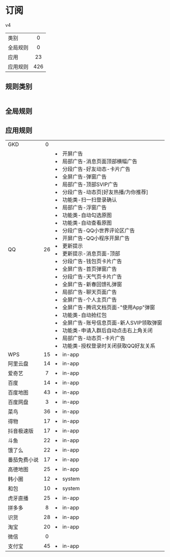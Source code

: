 # 订阅

v4

|||
| - |:-:|
|类别|0|
|全局规则|0|
|应用|23|
|应用规则|426|

## 规则类别

|||
| - |:-:|


## 全局规则



## 应用规则

||||
| - |:-:|-|
|GKD|0||
|QQ|26|<li>开屏广告<li>局部广告-消息页面顶部横幅广告<li>分段广告-好友动态-卡片广告<li>全屏广告-弹窗广告<li>局部广告-顶部SVIP广告<li>分段广告-动态页[好友热播/为你推荐]<li>功能类-扫一扫登录确认<li>局部广告-浮窗广告<li>功能类-自动勾选原图<li>功能类-自动查看原图<li>分段广告-QQ小世界评论区广告<li>开屏广告-QQ小程序开屏广告<li>更新提示<li>更新提示-消息页面-顶部<li>分段广告-钱包页卡片广告<li>全屏广告-首页弹窗广告<li>分段广告-天气页卡片广告<li>全屏广告-新春回馈礼弹窗<li>局部广告-聊天页面广告<li>全屏广告-个人主页广告<li>全屏广告-腾讯文档页面-"使用App"弹窗<li>功能类-自动抢红包<li>全屏广告-账号信息页面-新人SVIP领取弹窗<li>功能类-申请入群后自动点击右上角关闭<li>局部广告-动态页-卡片广告<li>功能类-授权登录时关闭获取QQ好友关系|
|WPS|15|<li>in-app|oaTRgaIdhpWaLAP7KaKAWGXLBvmymHnYbdLD3C9hKH4=.png<li>in-app|I7iiQIAX8z3ce0-e7nrYQHCMoA_ZKwoc3ZP1zHkpM7c=.png<li>in-app|dNzrDNhJpAJl5-HU1SPiXart_Av0QdBUkmXLDFeHRmw=.png<li>in-app|_OG5o2tZ2tK89FpLLSNbkkwbVwm2ceM0cnIdaV9xNc0=.png<li>in-app|KNnQedDC6UoojKHXC_3haRHCUVk_EbApZOfbJzFbPck=.png<li>in-app|djK0_RVNrFZEcBp9Jqx3sb4n549eVDdT9KAQl6Mtojw=.png<li>in-app|ryC7pxNQqgCU9Q51F77x2AVNPsKzUMt-M7erf2ptidE=.png<li>in-app|OT-nvU_nWfHueZkWGIquqVbfcBFUe4bj9QyzM76Jh-I=.png<li>in-app|RbCDrhaeznWX7bZIx187Qh1vqlytN2zwOmxMq1Wy8bg=.png<li>in-app|sru9NZGHNb9VrCJlYuBNsYbUlU0ZezJRQvj9V7qyZyc=.png<li>system|OTqKpr0xrWIp084M3Vp9I_6R3h3Ng9soGQir9KiuHPM=.png<li>in-app|0e0MkEhvlng_mSyzNo6MjN6Jd1abjULtQ-V0O_txW7o=.png<li>in-app|piyqY5BSDcvILJEyfDuIu2gg2IFnDkmhKDuh7fUjQxQ=.png<li>in-app|NAciHk3y60D7h2fYs4oBytkpgIqZCAkXIvxcC4iVQUI=.png<li>system|QJa6OzJHO47gtw8K2gtXqJv42G1ca3UPuz7c736svTY=.png|
|阿里云盘|14|<li>in-app|7Jwt86Bp38-ydIarqN125b15_uejKfBjdLw8O59Gxz8=.png<li>in-app|XXkgENA9RUKRqiLg5C2mQQZNQXCPqZzXILIVV-Oz5mY=.png<li>in-app|-DRKeOKY9cVgh6uN1_7l9T3JE-Tt2Q3QvWOpyB03vhk=.png<li>in-app|ADE7y_tCDcOAzwX4CM-DyZzo2mCGmB30h_uLPnErwhk=.png<li>in-app|cQCfIdAZesJ4MccFxLs1RURNIYnNEBfb98Z1XQoAlp8=.png<li>in-app|JPtkbpGn3k6gvPUPE08l-kjXwhnQY4FElOlrwvBrkAk=.png<li>in-app|yLuVO-y5frGyTkGVk-7ybXs759Sn2czCFGMyjpe-OFk=.png<li>in-app|PGnK9LEYOwdIfRDrtB3NRKFbjiolbi-u9RGhMOidWPE=.png<li>in-app|VPz0mZM0Hdu3RVhhyfBcLwHhBEOZGgb6om8BsxJjeH4=.png<li>in-app|08mVP-4_gECkFoDG6dKDMM3ei8XCcqLH9itfRscukuU=.png<li>in-app|47DEQpj8HBSa-_TImW-5JCeuQeRkm5NMpJWZG3hSuFU=.png<li>in-app|Ajpe93Ff-g16lXxdDCyNLwx41-zvoRkFl1RoRn9lHBI=.png<li>in-app|mRDiEHYjXOevA86y6AweN4FhQ2kLPw38e4HKeqxuhy4=.png<li>in-app|BMxd-jyoamPm8xjHghO3fWj_D9-2hK_WD8jPElw142Y=.png|
|爱奇艺|7|<li>in-app|TKwY_EzBY8I4PVu79cel-BPpmS3uOmT7B96IsfZ6fCY=.png<li>system|Dckp69c8qTe0bz6HmdyxQT6C4vmgMighoQsFbWiJGBs=.png<li>in-app|1MDHn-ITvblwGknNvPWo5Sgbvy5EUJx7Wg7OA8g11uk=.png<li>in-app|W7uEmgAJYuOcTKdn6vWcMB9_UGPbY8cW39mwjlq2GRY=.png<li>system|cPNIAu30CZbu0dgc0i84OH5MtEiUS-vJmr4Gee5-8d0=.png<li>in-app|Bn-iyiepPPXX5kfYTUuLSYwXax8jTVL6MdKHTuobXn4=.png<li>in-app|PqNZynmQZaCJrcDJXXXc6LpRFaTmCmVEtcV2la5w2v8=.png|
|百度|14|<li>in-app|Ds8L8SP7LtfPuh3m2_bBqYMYwl5D9ocVf_K4dqkkueE=.png<li>in-app|9tgOHgF5LkSPZLrntP04rsfMl7h7drd08NeUsx6C6Ek=.png<li>in-app|v6IOYX7OLaMe5gn-eLhX6oKVkieXdrnmpjmqg5k0uPE=.png<li>in-app|S9G767dBNzFa4W1T_lEJ5NNQWuUpzk40ZYcZUKbqJR4=.png<li>system|zObKTU9MwYn3LmTQ4dJSl9hcSRQSVs-lU6YX-dDkOhc=.png<li>in-app|Wx8X0_4yM6E0Dpw6ltopSub3RsM--ab94Tntbu4CgxA=.png<li>in-app|J0xTD3r1B6vLKDCCB4TZ8iXszmy_KrUZp7dkmptdRc8=.png<li>in-app|K3AlzqBZOjoY73aUF-mjZcrg2iqOqdlpZYw9FycDbM8=.png<li>in-app|dHD_Bo2CmsWZeI5-dxqdQ0C_gFyH7C0ZyuWWS6wuZww=.png<li>in-app|BPnMf0DQ2Vkiz3aiKyyCvI7BnturvtHXzHfbssj_Unw=.png<li>system|OTqKpr0xrWIp084M3Vp9I_6R3h3Ng9soGQir9KiuHPM=.png<li>in-app|sV1NiTtzKJJViva5MZuwxTqc2LEXd8O7_B06Oi70iQM=.png<li>system|QAoA6glkvWwiErlz8j-Mh0fV3pvJoGYaD4nu3ShbqkI=.png<li>system|QJa6OzJHO47gtw8K2gtXqJv42G1ca3UPuz7c736svTY=.png|
|百度地图|43|<li>in-app|InZxQFpKktvbVSqztZcrivGVi5gea_HzJxLFrIbeFJw=.png<li>in-app|d980fW2NRiMs380pHjZL2cMfyQsiTkLacQw72DKxEik=.png<li>in-app|emJEdv-OqV2ZLAyV2Bh9LDxS-FEUtd8TlUjxSkxmU3c=.png<li>in-app|h2kxJjGPEqqdIt90hEgZJSko0HAJIFxi3mTbYtd3wtw=.png<li>in-app|leLcQZdN9M8u-Ngidks41QYbDvOYqhUbo1FU_-KmhU8=.png<li>system|BWNhSSkqJ-XVXGiEb3gq1HpQAI-O6kjPbHYtc1vFELA=.png<li>in-app|eAu9zJIj90FYpTyqNSZJJwibYjC6aGrQGaEfRygCeiE=.png<li>in-app|qTNFQ_bo9T-bben1FyP4FMzS6GklndLXpsyeblgyE0U=.png<li>in-app|C_ZwCiSDCJh2C21TIJ1xI2SOVBj3WPdAXwM7G5FgV_c=.png<li>in-app|8SXe9MPIew_r0uL0PkAVAansJeQ5MEbK8jxwocZzqq0=.png<li>in-app|XMBGb-r8PdrzsOoOK3GzqvkLRn3g20XS5t89kHTZFAI=.png<li>in-app|m7qpf6HjjwXfPrMr-yfPc7nJ8IVsiT0QMLVZyjOo-TY=.png<li>in-app|kYuyYDCKaZLK0bcEfFhuaZerulpwvhAlD9564-2MXsc=.png<li>in-app|T45gcbcbVupIexBsomritrSXBBeIePlVp_NLYxDJI9M=.png<li>system|UVSY-UM37hAqZnukcZ20oW6PqPQdFRelDj6QF7iT9yA=.png<li>in-app|7Q5Jg4a9Cf2ofHh46mFfbdKNLX5a71TzYEGv9r9OWbg=.png<li>in-app|ky4AckER4-auEvTmJ-Wjf12VVJHSjsmncUMPSjWRANw=.png<li>in-app|bB5svm3gnblkSplPEDqfqAZ-J9WSdP2owttwYbCyTNU=.png<li>in-app|bRxNfgnLGH14rSRP2pyCsqXYlihIG-AffX_YE7qj9as=.png<li>in-app|j05_fDFO8x9SLyNDAHQuyVkQ4Pq9GDzN99eQTWOdpZU=.png<li>in-app|AcAvExfB9iTvg2uGF-bkOMa9MhJmBM4ZIgBgO6sE84Q=.png<li>in-app|75CDZ6FUybjSknfOF1IM_rBu78G9IpUmX4_wXEWfQw4=.png<li>in-app|esy3Bka15dsBW7uK8pIpGRZuNLmsmZy40TTqdzkAB1g=.png<li>in-app|xwNTTSzVU9Prjlk0vO-ss-IgubTaNd_CdOPfkQWNI-4=.png<li>in-app|pLP3-ET8BjPTyEQbmcF9PrF2AMWLN5yGhJAwIXzxzSY=.png<li>in-app|JKjJ36LkklKjzZ15mZ0UPM9vwhs83uMFuxPQoPKmlNU=.png<li>in-app|B8Tch-6iohXI8umQHEPTqgh43Jru11nYrfUMjpwYgB4=.png<li>in-app|cZS3ysMmkI55v1KSb6JUhCE05tHP3EoTs1WnT8nFbTw=.png<li>in-app|_mkLKj05HGXYFD9z4cNZReKB_e7g3f6fZPzqNhnq1ck=.png<li>in-app|5DMGy7InKfe7ltVrqu3IOEr-1aE_fH7W20RTk9O2BQw=.png<li>in-app|OxFZgu6TqfxXJD_VxggW10RsV4hnTQpJ08ekK_Bslew=.png<li>system|Iz42yXHVNj9HDj_0pIrkVhUXsg_WyvhtI0UBXZ5OQK4=.png<li>in-app|fYPloZhrSJoh1vpc0E9yKCJw8TjEeCWUcstez004CgQ=.png<li>system|OTqKpr0xrWIp084M3Vp9I_6R3h3Ng9soGQir9KiuHPM=.png<li>in-app|RguzuGtLq3jQaOBP0ed54rfB6_KPHB4IX8o18m--Ocw=.png<li>in-app|dI7B7GOThEZ51lK7s3EPpNgXhnTOSUj4Zbolkra6aQQ=.png<li>in-app|-_M5r55iZet_EM_wqsoGJqRtOUMh6NiM3Wo_9wJetHc=.png<li>in-app|duhfnNFctovg6agplPKroYazXdaOJ74ipZi7HBzHIrk=.png<li>in-app|o5VmCLfw-Q6hxRYq-hBbR0AKQsetNhqzVHG_3Fun_SY=.png<li>in-app|3yTzBGPtmcyOkYixXVyZM3N38TL-1JrVbH33Y9KePOs=.png<li>in-app|t8uv2Lx3dKvdtH_AlH2Ar8c_BzwspVMWAZIRrOfQYSE=.png<li>in-app|G4SXi8oE9SJ2oisgcTfFZ8nwfWl50w46PeAk87ODcwc=.png<li>system|zh7aLRuO_bOkZSLDc1lak67F7KbtjhwFaqCyYsFjnec=.png|
|百度网盘|3|<li>in-app|LTOR9_2Ro7YoxXNhZ-30nHSaHhuoGaIEqZv1-c-DNhI=.png<li>in-app|7DRbTxZNkfqNxiSPnOV4A9xiU99R30TLkjsv8LblCX4=.png<li>in-app|J9MDnTESjykTgUVrVu9vepyVF80F9fg1UUVi5NUVdAE=.png|
|菜鸟|36|<li>in-app|b5lGSR2nIUSUv9jjCu8KcWSSAUo2-O2uEYXNhugLJQQ=.png<li>system|1KqJ9fkZ5_PlFMD0XdR0VhOOxE-zXj2B1nXFuLv9-F4=.png<li>in-app|5cH0Hv70ZqlIpnEE1LGp_1_b1k7MoTFuZTW2hb6CL0o=.png<li>in-app|VysmszcFBlvnnfPxn9lv2h0EN2Ew7DAuwaPJhoiHW04=.png<li>in-app|lj2jGM8e3_P7KKm0aKSVfkjvwwtDfnaR6vsB6XRMEvs=.png<li>in-app|X3oJklpqyEavsplNNlulO_0CqaY1ahYhGh2GstjDJxk=.png<li>in-app|ESi2AkXL_ItE0RnH3AkkFTjP3rDJ-w6g8aK3U2jMbYc=.png<li>in-app|XhApULYmoU-e0rmUDi9yoKBhxPrhDBwYEP2JSv5QyLY=.png<li>in-app|9uhPoLXaulKF-HVl3tQuB0AiePn5TYr2mX_I19IADU8=.png<li>in-app|8eLfQdV6n_MAPRW543o1OFYCFJpssKg7OQRQRXAlQEg=.png<li>in-app|PU31b9M2Lw3Z_yUJsJWF27hKlyRPLWCTAN08w5W0d7c=.png<li>in-app|FpXTH8U4pmNDpCTgNO0YXloIywP6IrzRKyzQ4BrwQ0U=.png<li>in-app|Bk9psfZgN-XICm7EiboNJYen1MraEVBhA8Mo5EgERmo=.png<li>in-app|0Vb5lGBaQkb-HWRwRiRmTCbalDSmypebI5gLkwsdeNM=.png<li>in-app|ppeOiOqPNuCZrg83AGIAgJyZIMQ8_h2c3QBhbGEdN4U=.png<li>system|oa4GQXWAFxRQjI02saQUn6erSPDTpnhrTD1HNiu5q7Y=.png<li>in-app|DZ_SuI3iJAPUwz1oH4D3koBet4R9VunKTImHeBieqdE=.png<li>in-app|EmPAgAmBaAKBQwS3ADYoOUwXZ2xcTZ3IOmCNSyILgSA=.png<li>in-app|8Naw98H62ofJOGN93kHyF9181eV1WupH3zegUTFZcHo=.png<li>in-app|SEN9OFYhB5I93kyf6544RwVKPK8RA3PpUVEzbhNHjNU=.png<li>in-app|KgDzkQSfbYqiHAOsU9SjoliGEBhOU4x2OAdwGBNIXXc=.png<li>in-app|9hi7-DNFyQI0S4qLXLZuhw5dQOI475pVS351P9-TW3Y=.png<li>in-app|EpdHhwtdvYM9x-dHVtzxAGjnfMpI4UUju4jhgfLwfhI=.png<li>in-app|NK1ngmeAoTE6rMvTSfCVL2WQTKtcOgbm_QNwrTyoW40=.png<li>in-app|mAzZBXjTQdFxTy58J7HUxB1Gy1xzN_Bblpj8MlGtntQ=.png<li>in-app|89HHYxDkFhdZqwVRe7L-o7bwwtUutdq2kKcw69NHHVU=.png<li>in-app|GUvJkCX1CLt5sDGqQBIVDRNIf4DrlFR_zssOUGZ0GKs=.png<li>in-app|lSc2scNUbTn7NuiA-TtOxkQVvBcoy4NBQBFmGBAhqLs=.png<li>in-app|Z665QQfTStKpy9v-4A7x3mlblUlsYa1i8cvDlpjrdGg=.png<li>system|OTqKpr0xrWIp084M3Vp9I_6R3h3Ng9soGQir9KiuHPM=.png<li>in-app|L0zhoQQlBGKpi-FOzcLxDkov8qh23tyjG0tllu-Q_1g=.png<li>in-app|1YK3rNOQWCN-v0OxtywLJZVt5hGybhBdAjicGOmLtng=.png<li>in-app|S-sJD_4HXUZwu188a41Whkdjs6gMXR-KXJRobbt2z1g=.png<li>in-app|9a0L0R1wH2Tv_5xUicWkwoZRnRCAhHc3TNkc6eWiL2Y=.png<li>in-app|sb880rJ_FsIg_kG70H-9Q--yxVNombvGeBFScecHiq4=.png<li>in-app|w3u5454m2FcKiOEr-Je0jB6pLH0x1T36mvLD8xeHBJI=.png|
|得物|17|<li>in-app|07gfglHKHoB8shfyRat-OxDUSarqP8p97WQbfFTqO2E=.png<li>in-app|5urNl9VtHaeuAo3jbVIiN2FqvDW_z8eVwls3Z4xwkeI=.png<li>in-app|gmaiKUsTKeXfhHz9tIqtQh47VYhqAXJtgqngSBuMrSg=.png<li>in-app|66bQOGYUlaZ5LL-hBscAzjJaDf95pxkeYYDARXMSK4Q=.png<li>in-app|yCkfiTAKZU5VS4C9dbtU6BAeiKYoXSMY-Lzw0A5wY-E=.png<li>in-app|nHh0gwqoxjKjpu2ejX0b7PuFnbpwwEDsTy3wzT4PQgQ=.png<li>in-app|PkpOwfHHqbUxatthfcUNJThFH_dT7kEXyKclKOcjIVQ=.png<li>in-app|X9c2lvAAuh6FSxrMF7O6gN-FIKc9h-fsc_7EDAjyBWw=.png<li>in-app|2C7dWyWE-4W9aG8xmJX0COgUG3iVfr9F6T_CsP4tOBA=.png<li>in-app|Ocj3uaoMVDcjn26mCerA0nIEL8c-vFvVP9wczw7gGqk=.png<li>in-app|_d5P4S56-1dIi7wEIGb7g5COTVPcOsFZuySLH-7z5bA=.png<li>in-app|3tQ9QZnAcA41nlcIIelNdacAl13f5wKhKhGq-6IKYH0=.png<li>in-app|KPbeax1ArYh-1ZZ-mc3wX4EbjOkFWCWUIEEM80rvKSE=.png<li>in-app|nfjMmaecxViF2jPb3tHQ-uCuUpN47cxybR-g5UtSaQg=.png<li>in-app|S0ZxR1byiZI7anvL84Ns3C8smlyq6UnM3VJzIFkUAeg=.png<li>in-app|VqlY4AeqU0GTPohvvnf4lY6rmkvG397qeL9AE8KCh4s=.png<li>in-app|PjD3hr6kLQCYAZz77h4EuDPrYEi-qzoyuDCetL8gpDA=.png|
|抖音极速版|17|<li>in-app|a0dRaTFvriPsq0_hh8ix8mGb6_PiROOrr_4lilt2xpI=.png<li>system|oWhZvP70ZCaU6IqNR8nWjQSIrQIhiotS9IFBYfMK6to=.png<li>system|SSedQvd9ROE6QTyRqpmDtEeFSy554QFCtLZjC36FXo8=.png<li>in-app|DLczeL1YlyAx96hmMTZMXPND9lpn2FmYtQ6l-EABXJE=.png<li>in-app|HptNd46Z2nuD52GuXUW36i3H9D_i4M_jLVxlEJnSLyU=.png<li>in-app|ofBTe0KRmKLeKquux0XR1IJWkIFkIpyDWvHHDnm2v9E=.png<li>in-app|1zIqhby5i7LQNAHeVhx1Czb-b-Fjc7Aa3dHRZi08B1c=.png<li>system|GXTewJwNtLgTwISMxuSovydAfdETpfIVOuYGj_MwrTo=.png<li>in-app|YmepzMthlvtACJFYWCtysXH9-sgkic_fGKG-DQlI0zw=.png<li>system|uz1fTmncviv4mnmff02i49Ob3MccQws01kq0Fy4856A=.png<li>system|47DEQpj8HBSa-_TImW-5JCeuQeRkm5NMpJWZG3hSuFU=.png<li>in-app|nEHfKuimZfkzjs0rFC7zJguHM7QUmeGeFLZcVIhMO1w=.png<li>system|OTqKpr0xrWIp084M3Vp9I_6R3h3Ng9soGQir9KiuHPM=.png<li>in-app|flpLGXKnF8AgvHUo_0phs2cDrFDxiUwjCQQ9fpwJMcY=.png<li>in-app|qxrHLfkXI7fORT52WQWqUQCwAUpzKB1BPsoMD-5XmMc=.png<li>in-app|fbJB_o5qB0-QdSOFTfHU7gJgQQP1pbsd11GgdHbn1Jc=.png<li>in-app|Spznydg5bpZCr881QZ2rPUtDX5nq1EeMfL-GdI747yQ=.png|
|斗鱼|22|<li>in-app|UIV73JwG9rakmdQweyN0-WSuwxtt8DDtf5qS5vGW8Mw=.png<li>system|1KqJ9fkZ5_PlFMD0XdR0VhOOxE-zXj2B1nXFuLv9-F4=.png<li>in-app|40DDFPECK6ImM1JiwMX9g_EyIN-4UocysltF4Lrx8sg=.png<li>in-app|KM43y3v96EQBZtJMfC659LvErEoxqWmvUYxoL1M8YHE=.png<li>in-app|Z2IFftl5D-ojU_XgEYFv75xEzIH3bis2V4F_Lz5enpo=.png<li>in-app|h02QNXBVLXoG9_hdVPeyjCykgUzMQBn5wnIb3h4FC6I=.png<li>in-app|XF-Y2rRFl7CYqFh7mNVPaN7jbJideCf2bdu2TgEJndY=.png<li>in-app|xMhUHJJ83kypSrKpe0Uyh9izAHzTG1tDEnxRCVd635w=.png<li>in-app|p2Z1wSRTXG9ThcfwBUay3MUZcyAAQsMGuiAdIS9TPjo=.png<li>in-app|vIYH0YiQiRtG9oofUAmEpcP6TqTaoknnlbatDyjxoa4=.png<li>in-app|WUIFScJZRlfNvd6XJvnP0vp8Nq6UCXIxYI28LvuQS-s=.png<li>in-app|47DEQpj8HBSa-_TImW-5JCeuQeRkm5NMpJWZG3hSuFU=.png<li>in-app|1eVJB1FsSlgUpLel2y9wq0j4YIRd4r06L8tWWpLn1mk=.png<li>system|OTqKpr0xrWIp084M3Vp9I_6R3h3Ng9soGQir9KiuHPM=.png<li>in-app|WgmW27qDBROzddwiRzN2iHXYWrJnopJFBWEKI4PUAYw=.png<li>in-app|yHFEIzJGdAu17kz2TNZYtpQ4vmoNGiQMvDfAERrhdWE=.png<li>in-app|nNiF4aV1etrwjFb_soVRu7DhSa4OJQJGp9FwnLOdeaQ=.png<li>in-app|aW_4n4KDgvv2yNbUX5nY57ul4VjCG1P6Sx7OYgSSzD4=.png<li>in-app|nU9G95BoM2GZMWGC37e6Scavxe-xHPS6uytZYyfjyeU=.png<li>in-app|GIAXXle8ybG2dVKTii11WzP2kseXmcaJZWnXDx2rzK4=.png<li>in-app|CS6woZdiR0r4Sbi-MdfwvMVsKMqTNWr3WzDNWIyRIgY=.png<li>in-app|rsPkqDNq8A1TRZjFKm23IxCO05Uj2dXYeGl0VZz-xEA=.png|
|饿了么|22|<li>in-app|a8UXLvIbPExa5EexvBmkPG3HtfVL8QmlzW9quwKW2GQ=.png<li>in-app|03k7j3lxvVripvyu6ZCDsPDQHnnymJHSGAlbrsmv630=.png<li>in-app|Ean-hboLGvEx-eKVQ-jaFHbRmZxEgjX5W55Glq8cSh4=.png<li>in-app|eb-WqYwza3pTYNYOa_vGoaHT7wEdz8p5ivrBKhcAxws=.png<li>in-app|Qt7vd438Pv-vktNMIZJ0xp3GGrbxPSCs60HG6AOv88A=.png<li>in-app|TyIhg7sQp3te1QxxxLHWbZYURNLIobD5ob9W_UTd8G0=.png<li>in-app|7CE5pl5_g5QU6G5v_ZQjSlCobbx8DqPOm7Ws9a_dTXA=.png<li>in-app|hv2isjQcOZT7mBYFXcWz-tKWDPw6-AddyG6rCM7fElM=.png<li>in-app|S4k1Lw0JLa7WhS9Xj17fXI1BKUFDbXVvXIXq9DxGlHs=.png<li>in-app|E738jl-p030bQUN4VjdsqE-c1RQFQ3yuvC4MPxwA2Tk=.png<li>in-app|bmAnxSvVI8qQt7Jg5TQIP0j9-_NaUW0MfYXBo1mRx3o=.png<li>in-app|rYJDkexG2uekk5YbWOuIEboay5Bveb9oR9iM2nl6Ifo=.png<li>in-app|8cyGrJTYbxSqnxYzZ7wtwG7sGGSnv5HQoJNw11tcxVk=.png<li>in-app|z18hnlE58K4Nt2UnwdsJGYfpWAw6zmPfvTC4nGMOL2U=.png<li>in-app|QpAoWbcbQpe_AwXTtyuEsL_lyvdUS3sVWHDHavktcJs=.png<li>in-app|u4SzBaztS8aE5Euo7SgIrE-KB4FeU9ydmvyPhdc3FYM=.png<li>in-app|V2v-9yNcJApdPz2nlYtQcZasTDBMbfSETnjawr2lvgQ=.png<li>system|OTqKpr0xrWIp084M3Vp9I_6R3h3Ng9soGQir9KiuHPM=.png<li>in-app|oXVk70P2hdxjDR9-Rb3f9IiMhrjydTLV6hZb1Pa9LWI=.png<li>in-app|U55PcHbuD_ooiGH-9kxYevtCpc5x8X5B0B3yeR4uTkI=.png<li>in-app|tMMmkvUYVxX7bwDI7f29S2aV4XgVJjdy5ZpsnLgvdBY=.png<li>in-app|Jg2ND-v-r3UuBaV7nMMLc3kFHFipodeunO3z3sqnf1E=.png|
|番茄免费小说|17|<li>in-app|KrjuDiAHh4zdBdTdWatrsS0AzqzFD7xTgByV2mOhcV0=.png<li>in-app|lUaARszs3_5e5_D58F5KjlI33pQofofFjjKwEhbD2Rc=.png<li>in-app|jEDRWoTZq54tWRFZ9CJYzi_VSOQz8LXFuZFS0euPYcE=.png<li>system|oWhZvP70ZCaU6IqNR8nWjQSIrQIhiotS9IFBYfMK6to=.png<li>in-app|uUq4phFFQg4q79MRhH7rlBdjLWhWpdEPyRcbx5PrXP8=.png<li>in-app|rUXAxfuXOT0VWy6iN1PCIm8D2AD082KTYtUmep1IVho=.png<li>in-app|Sb8TAGk8t6dJ6L5RI23wM5i78OoJdPlwtEF7zRpw9TE=.png<li>in-app|iE_HkEIkHFiY7ow7Jnyfv8rouI297Iw760s7ULIDuPk=.png<li>in-app|ad5F5ZmTLjxvDKLOOSK6_x7Q_EKNnVTDo9POuVfRmsk=.png<li>in-app|ieoVfk5bNQBmifRLHf_7QARqO4gnMHIFlz9-wNUKcZQ=.png<li>in-app|rfBtcbLMAS8ii1iBHgv2KjV0wz_kY7amieFerFIb9Ag=.png<li>in-app|MALr7bycjD4t5thv_HFgAXwHgqNssA3kO7Xj3LMBSwY=.png<li>in-app|xjtw7UuPNPjI7ublQ6qInnLnZGrQsSomkb0dnLPfU1Q=.png<li>in-app|n-NJwutw1e5jsYYRX6DgSgOaxGZVkJ7mYIbvb4T7uTY=.png<li>in-app|ceQ4Bz93oL8iHITLPs4jP0ddeNpbYRCZGPLb-GZuxNA=.png<li>in-app|eSV7vVnH8Fcsn7VsBnFoT4Cd1gzVVNBXMyc8p0v-V7w=.png<li>in-app|h_hPRD1x2BAMbk64gd_YMsALp4uxMHgu5eLpZB27plg=.png|
|高德地图|25|<li>in-app|dZEuYAdvANkB0l73uObdwJytXClnWP1FR7GvKEJO2fU=.png<li>in-app|x1fmLOt7DYXmDlzbF9srV0Rjqf0okx39LsjzPV6E8Y0=.png<li>system|iHTYJykVoT3y-9e9skUsmDa6399ve2dIRAOfLZ6FKi8=.png<li>in-app|4372pJYfQb3CTTxfwdeRUrCKM3RZIv9eCommDr4ygs8=.png<li>in-app|jX0DLxpiWa5Pv0L9Qp_pFYZ347wx2Z8wuIY7nECaa1U=.png<li>in-app|TtgMebb6XApCnJYs2chFIgYKpyzjkVXwtJ9g7-lVBPg=.png<li>in-app|6-TgyVYjSKYvOnHL909rBU9EUyaTxmwyWTAudzwFwvk=.png<li>in-app|mFktKt0I_vugP-t3zXrGmDTZy216haCv7FjNAsb49Ys=.png<li>in-app|PqAsUox1QZq-Bh0Vskl0zrBVu69J2v_HnZVWF1YOTRg=.png<li>in-app|48i0lCF2hUpI0K_D3utwn45sF-a3563NV2PtlX5Kbsg=.png<li>in-app|nB8CYQD3flMo82xnWSg2TYV8PVjILHXG2YwkCNdwf5U=.png<li>in-app|J1t_n7-QbH4TSrLlVZJKU9gaKIn3zoaVoraBM6WkmNg=.png<li>in-app|aAwrHcBRfwcZdI6KdAWlVCf6y710tn9QspXdjnWL-vI=.png<li>in-app|3j4AoLdCy7zFeMM4MhzfaQSYcm4vG1tLAC6G_SPi56s=.png<li>in-app|zKiEZxFRk8Ktva7ilJBxoVQNwkCoe1ppVnAzyLEYjVk=.png<li>system|OTqKpr0xrWIp084M3Vp9I_6R3h3Ng9soGQir9KiuHPM=.png<li>in-app|R8nfJPP35F2-gV0xlY3YrvNYmgH8odOisgqh4v3GNAw=.png<li>in-app|gNPQLCd8hdHm5bFkChlt2khFOqJ4zBWpusuzv-ZEiRc=.png<li>in-app|rf_rULbnUsvsKK4e-p6NSoRzyw_DnJzdl5ql2k-bVC8=.png<li>in-app|GyXPJ9rVznN91Y-uZbnCHZuhSrgp-uaQQx6sUPa6d_w=.png<li>in-app|KCtqfhWOTmiknRLpquLUt94OBcaCaIUJ_P1ds6vhNEQ=.png<li>in-app|l4koNqqfVHTwWMKlkel9u2mX4rSE5rq0Ej0B6MCDmII=.png<li>in-app|phIE5UDo9Hphsetdjp_lQ0EWUN5wvtN8tbo5-WbG5Gw=.png<li>in-app|GgbNjQ9fUocOxy8PN9O1rj7o5ZFRPl_Bkv8B08tLrNg=.png<li>system|QJa6OzJHO47gtw8K2gtXqJv42G1ca3UPuz7c736svTY=.png|
|韩小圈|12|<li>system|1KqJ9fkZ5_PlFMD0XdR0VhOOxE-zXj2B1nXFuLv9-F4=.png<li>in-app|IDXhw463e6OSopkQ-rE9H-2C9eb5T3SlIBBjjd1SWCA=.png<li>in-app|41tjLNH8y4DQj1hy9UIFXKnD7VwGplXcBKrfGP8-6jU=.png<li>in-app|VGe5fDZbrXAky4bpM0tOjscnahijt3IiZRZvYrKI6Gk=.png<li>in-app|majp8AmeDgExio8m83FKkAABFNREOyRhFZobGN9FIM8=.png<li>in-app|QmDD-yGHJxtTVK9SjvEEoYAu8I3kl_DLZod7FwO8lQ4=.png<li>in-app|sMKE30OXClJDPlSHxuZUhwd7R4Ao0NJyhaAnpJ4ERJc=.png<li>in-app|opG_qL_38M3S6ET4enkPLPv_87u26fQU6uqt93XaEIc=.png<li>in-app|eT3DvJXM1SEBlRkDOWp_nOzM8kc1IqA9QBxYbe64cug=.png<li>in-app|rloYkV0Jk6NnPlcA2uZjaCnhXynmKQhLAKMwFUumtMI=.png<li>in-app|J1gQ8LbrNVyOzkYZatY2RzQ40D5Rs6AKdbiBk_6lhgw=.png<li>in-app|fVy94kYypn3Oeajuq_BqIGFcgzz4WQ-huZdSRMkPddE=.png|
|和包|10|<li>system|1KqJ9fkZ5_PlFMD0XdR0VhOOxE-zXj2B1nXFuLv9-F4=.png<li>in-app|Vas7deOeAPs5WNQ_AVSJVGWvep_mOJhtPRnnAIQm5Kk=.png<li>in-app|snbYYCld8mYznP1pi33qy9tkHVKQsoqbo0lPx44UDTQ=.png<li>in-app|dBQH5E6YAThofRODyPCM1ZzSyMVIaPt07S2DYHIImU8=.png<li>in-app|HdIxBa3Lt1X4erLH3Uyek9zogGGsMqVKBaxT3uTy1Dk=.png<li>in-app|AEny9fOHPilXLyNYpt7aIMMJiAifCijHtUnTPDXKZKc=.png<li>in-app|YGbxqc5C7ROXXPnmt1_7hndOHOiGtx-DvzAiWxAipp0=.png<li>in-app|OpAo3Nky41J3hcANVj-Th_23o2v3ZgTOxrzBywBdV_g=.png<li>in-app|y3uPnRiWn1-aZk4GE1MqgUAFDLEnAvEvo6zF8OhBVtg=.png<li>in-app|s2NO4bE2f0b7D91cumdob8ji36thMyLk4EslyJvkuUw=.png|
|虎牙直播|25|<li>in-app|XUpKUDpVMGBn5m5wMEda5Xz1JLcAekttdrW2pqvcC_4=.png<li>system|1KqJ9fkZ5_PlFMD0XdR0VhOOxE-zXj2B1nXFuLv9-F4=.png<li>in-app|djO5hk-CPHoWHwNf8eOo0Zuv6LiLnyPYiEjT-wrkbCc=.png<li>in-app|0nZidzWIPoz1aL6bPSU7mEnmdcXIsn3jQDvOod2Xx2E=.png<li>in-app|3inbG_73Jt8uryAGRSh-oZwG1BgqrNLUsiOEEoMp5dg=.png<li>in-app|lTiyNxeBNSZGboHLS1JpLPL9Rb1Jnl12AIu94Cutq3M=.png<li>in-app|4YHJ2d24mr8xKz6OimF-7tgpaBh0abR0hzXdRKsWdu0=.png<li>in-app|ULkb7xTugCW1dKUC5pn7cvKVkHqriLHYOy3wpEZu8s4=.png<li>system|db4qvabyqEFyKSRUXtmBU-XhExrzOALstGEkqBoPOKE=.png<li>in-app|KwcIuAE9dvT3NqHZ4HvUeRjVyx1uxk8ehtXlnXmzvtk=.png<li>in-app|Ame3Kp9yIN8he_mCARd8zm-cW1b-0ZbiJoe9wG_WHuU=.png<li>in-app|kw7o_RYqfQogqmm4CNi_BMe0iOjJCqc2D7RCUjW9TNg=.png<li>system|HCtiiaroSkK4k5rfPbpuB3PBNDimQ7dUvF7DbUtn8QI=.png<li>in-app|2bJLJM9jbZKezju3pe0Ma0qejeh-7Y9lpS6JCoImRlM=.png<li>in-app|47DEQpj8HBSa-_TImW-5JCeuQeRkm5NMpJWZG3hSuFU=.png<li>in-app|iFt6mjQYrHB83p3Fivv5kQZur5BnFo76rfDck9F1oI8=.png<li>in-app|DtQ3KrQZnSsaGZhJlFN89HzNhOc6KYTqqUGJsW9rs7E=.png<li>in-app|QJ4g-vcaf7QOl07TIWjy_RpKtuDSw3Ki1yQOlYI1FgY=.png<li>in-app|1lQKw8Ah_XFMAAZAZMv4Z6FEhpqRedeKGZBiMWmpqT4=.png<li>in-app|PBndIqlVVsvtwtskWHGtkKyJ3SuM1OrGGp4Vd2AyjG4=.png<li>in-app|n9upHYRpHkE6EW6MSxKN5oFf9zEwUvA3NRzSZi6ntuY=.png<li>system|OTqKpr0xrWIp084M3Vp9I_6R3h3Ng9soGQir9KiuHPM=.png<li>in-app|RCEb7q4rqg2iztzeQo7mUkEGlb92BpKILOQS8B9E7Qg=.png<li>system|k3e9TgGhEOqdOVLlfydUCvfc1Qclnos0LoNzBUocG8A=.png<li>in-app|4qqAlf3JXyx0wIQlDZ7qKmvN5UB_kJ7pAPen1LxaHTs=.png|
|拼多多|8|<li>in-app|BFRb9cR9H03LFlDsy9c9h02NJto8W-6AVXHtPfSrTFA=.png<li>in-app|NEwQRKMh8ONxCku5KxacxxxAHOF5UZ2zUdPOOwYDA_E=.png<li>system|1KqJ9fkZ5_PlFMD0XdR0VhOOxE-zXj2B1nXFuLv9-F4=.png<li>in-app|iHTYJykVoT3y-9e9skUsmDa6399ve2dIRAOfLZ6FKi8=.png<li>in-app|JAs24MrLLn4RWBdLaaVaCRWW5EJ9KVbcA0CnuHmsJ-I=.png<li>in-app|pmqDTuTOp0PIfaRzp0uE0iGZf7IVx8DayROkTEBWZaY=.png<li>in-app|VGbr7Kl2_njdXhpcEopGBlQgraNz58jhNEDOC5jG49g=.png<li>in-app|W4Zr944p5S99kTf2YsqLXr7AjrVz0LVKry-IZdbXOhU=.png|
|识货|28|<li>in-app|hdGVCPwGFHY4w8055YteLZasPYGEbKPWV0kESKzyBQU=.png<li>system|1KqJ9fkZ5_PlFMD0XdR0VhOOxE-zXj2B1nXFuLv9-F4=.png<li>in-app|KR71cRocAd6jiEiqCNqU4mdcTLc7C7WXBuOf7t2OTII=.png<li>system|pGWcxW-KvJdTOB16CHINyqra59dDdTidGLjuTAjlVIk=.png<li>in-app|nIlVlNBK6TSRZYpRLs887VKqlZAozSY0Dt7v4ZGIneg=.png<li>in-app|AwZeeMBbsbmagvoCEUy01ZYx4KVHhF5V0C082_8308M=.png<li>in-app|5cHe_1bIko7uf4NdaOf2ugtKa6O4-NZrWV3EWn5e1mo=.png<li>in-app|iHTYJykVoT3y-9e9skUsmDa6399ve2dIRAOfLZ6FKi8=.png<li>in-app|IJQH4GRCblmGL4hHeFEygds2pzdWtVjkA3aKAyAicu8=.png<li>in-app|pWnECOwWN2GNfCoSqvHe8q9T8rrk33IH3p-3eLBbgto=.png<li>in-app|m2OsSm4zOD6r3C3BkjXS9i6yX6Q48SRYt0brlUCZuP4=.png<li>in-app|e0HWjRl62uLW6mgjLE3fqJFLKKAldCwcMqSRBfAlZIw=.png<li>in-app|QBRXjsBTtiYs6HJLcoZg7_Y02WpfE5a6_JMKtYN1RD0=.png<li>in-app|SVFhLCbp4rsTBMvNV8FhQvRZgQf2k8ddpp_VwZMqXC0=.png<li>in-app|TEtRitoVB8rSCqfzyL_fa0z_8oPXoPwzWNB08Sd12TU=.png<li>in-app|0sytk9G8T7WKtB7_97r734ujjKRWhO45swzh__n5PeI=.png<li>in-app|llSTZvuY6TN5pKl7N_823M9CgMfAY1diQwbV7TM-SIg=.png<li>in-app|aKek01qsJRT0TWeHpKGS8pqyJYX93Fi85qqKkSbTJHU=.png<li>in-app|XuP8JWiNFL7W-6U0dKKvPWnBOBFS0F_D287YyWYDdJw=.png<li>in-app|f6PwMu_bz-arRlkaNwCB7i-LLIZYRPIHmY1-eysV_wI=.png<li>in-app|wanp27o_HA_qeUZmk2LzbyHyj1-vAgzbi0GzZ07hm6o=.png<li>in-app|HcviE46tKpQeJp7Tpghn8rCZ8xfsXgm2u_DyezJ5U7g=.png<li>in-app|Z40ThU9TaJWZxPF-6EqMh-_D_E93-zc3I-SdpoMtysk=.png<li>system|OTqKpr0xrWIp084M3Vp9I_6R3h3Ng9soGQir9KiuHPM=.png<li>in-app|nYefcy0f_fhUCbXhGcr48yGubqbcIAwtQYY6ccAtfWo=.png<li>in-app|49GRR00VupJtQMppda1bDL3eMXlsFgOLd84bTEUg6qA=.png<li>in-app|H2SIa5PjgsPVBp6KjSf7w_uI0gvABEiGikBT08a4oFo=.png<li>in-app|MEHuHbxyzlZnLDAI9mHkTXFDimFo42G85AU0rJvMDdU=.png|
|淘宝|20|<li>in-app|036KoFRv8WOFzxSdwGGowVhIpmEDyl-h-tyIcxXD45M=.png<li>in-app|XY7Vxzqq3H3RkUtWV7Edk1YSmXQRStZ0mq4Y6W5o0Yk=.png<li>in-app|dN61ncRtitsbYrhU4AfcURY9ER8j-EyQR4CTwT75rVo=.png<li>in-app|wT1tU4tGkoqvMXKdEwnlG7WVGsDDGamYGYhnHKlaz1c=.png<li>in-app|RIjDJsik3YQeVeCDOQ9eSJWdD4SGOdzWbvCodnSB8N0=.png<li>in-app|5-W-62Se6Qo6fGWywc4MiFmcTjvCAW_mjpwXcz4atww=.png<li>in-app|W320Vb8g1NRDXi_-skO1Ro2BKUDRzqaj8OxjSxA_SgI=.png<li>in-app|9dGfgPAeHWkV-1axivb1yrvUI9tSDDLKJS7II2pkf9g=.png<li>in-app|bIhJolgYXmNDPJzCryAOGj6JA1c15FirMJw9ss6CNW4=.png<li>in-app|fCvYFh5fDJmGU2WoVV6EXHvOJsbJkZNDxxdIj7YrQpE=.png<li>in-app|U55aZkChCEGB6fm5JGx-4lObg4J7uuizJR9AKAL_YnQ=.png<li>in-app|BmU3rzeBn_EYO9R0fYiapPQUc_MTYACYYedHh7iT1zs=.png<li>in-app|p86UzaddMhs52Dvk0o1_2R4815mBOg4c4zuB8U8MZgk=.png<li>in-app|5Ny15XrTL5pp0o0zPqbr5axmAWASGuNStyOk6c8iXZ0=.png<li>system|OTqKpr0xrWIp084M3Vp9I_6R3h3Ng9soGQir9KiuHPM=.png<li>in-app|mbHHShYelfVjMxI44PI-jZtRabLfoCzDd-XR-4q4yGQ=.png<li>in-app|rks682NsimMvQCICPtCqrZwrKpfmpyHTb-Au03fXt68=.png<li>in-app|cTOYlNbPT7WCnSNt5hbQWUmmOEC5wGC7MrfAW_nAFxo=.png<li>system|QJa6OzJHO47gtw8K2gtXqJv42G1ca3UPuz7c736svTY=.png<li>in-app|SEGS_X6urq_RM2U8ihZYpmkz6sboLXvUH7fNxxhEI8c=.png|
|微信|0||
|支付宝|45|<li>in-app|qYbxIz5VNdDlAyFbhy17YG7osLh9CPuyqIgxVHvsZw8=.png<li>in-app|mhp35S2N8LFukrEH_YoZzH1ULGtWQPMAIrkYCt8YnSo=.png<li>in-app|yk05ACr6j9jFXaAVXxS01SWAxv9Uv0ywnc44dwwIlBk=.png<li>in-app|i8ym_syND9IkI3U3Q94QLDag4-gy7rEok4IM0-Oh_fs=.png<li>in-app|BqYAMtg6HiqA-FfSP2da1OPyxj6wLkjctJWKq8ccFs4=.png<li>in-app|lYRWE9FZ2vpd9gmMqcHwwKyxa4iNbTXJac-Jk_kVnrs=.png<li>in-app|7leTEY5aKZPr3H9pnq7gKeWjYbBDjFAjRDprXQdm9gk=.png<li>in-app|o-ZfD3mmV6qERuMc8casoCM7gEg-a8LFnw269r_WmEY=.png<li>in-app|tDEhlT9dwz8_32G8T3OWDoDIcSc4BHsONo7vTpq8axs=.png<li>in-app|FeIvs8S9a2pURgT6qRnib2L4fABgzCPNJYh4KHWALuY=.png<li>in-app|a4lpGSRttAz4nqVXWA90xgC1T5_iKY6eRgbhXv3Hs7s=.png<li>in-app|168TOPhZVhugkfept7zWMf1tzSMnSR-zaj3ppXDfTVY=.png<li>in-app|yBx5G6TLzsKT3m5sc3JshykVMz9eQYfexwHqat0eDmM=.png<li>in-app|B-HdI6hOwZ_AJ_Duwwzd3DIab2m_lAlGdWXxjUhoQK8=.png<li>in-app|QS1o0EeKH9xRjmZj99LDVyldiEqM0s494alNs5liguY=.png<li>in-app|QjhbYO160dnrmG-Q3jNqYXu9a6R4m8_ONjbZBLiBcIU=.png<li>in-app|Q3FVs1cyN3zxntormYHcG908Yz0FdAMv3Q_P0YAf5XY=.png<li>in-app|0v7Jy1VJS7vAVFT4vBNQN7XyleWLbyDWXkO1ZCX7Dvk=.png<li>in-app|gwAfwfxOdGAS5fJe1NeLv4juy4WFusWs9Oeq8Rei47w=.png<li>in-app|doCl1DEhk7i0ZYPcDCK0IrAEgSquAdl_IuPerIAFoew=.png<li>in-app|-TjZGai3KWLM9Tedw_lIptMHslzclsp5j8iClbPiDig=.png<li>in-app|SGjxGNf7lKXffRd3aLxoXj60pyXCu5d3ybxBtsiBgVw=.png<li>in-app|pTgMq9--xBE5ot3PUorH9znE_xW4IYWWlIRlXi0yw6s=.png<li>in-app|y12A9ZSr-PO03GVnwBt198WfE6NHE-LfDglcOjiPsGk=.png<li>in-app|d9V6Xg7T7wQUNj2AIXJSAYbGi0GbWBSdjRUgg90vgxc=.png<li>in-app|g54yKABcZ1O2RYkWRhiPPpYH6CKrynd6EG48t2V_W4o=.png<li>in-app|8NWeZ3MiV21Lh4Ei9FmSV4ZQRYQrOmEbR-KGo5-xJeA=.png<li>in-app|ddLqJ4Tqczh5sKdxi3Kksufqd_onEvns0cpWDE2nF7k=.png<li>in-app|mcfz0Jn8azQWLw1ceu9JJgoJjXRLjvubS6qiVupsLgs=.png<li>in-app|J_qsNshus0mRB7W5imYKOQrhZQU_t_rSEDMUvo6iHXY=.png<li>in-app|w3VpZUvHZ_mebxQjH24BYaN8lA9rS9lugQN02H2KC9s=.png<li>in-app|T9tH7oL7lOskvYU0P8rWYKkedJ81PelK35kCK4vJ9fQ=.png<li>in-app|lF87M-MAjGCUkIKG_iKWAbPCGvVTQ2lfNq-apE6690w=.png<li>in-app|OgtTK9Y8_mnJcPl7C3oxB3iFQXlg95PyIGMwN0Li3CY=.png<li>in-app|rHUCIRZPNeN-XZTP_ZSKeSVVncijgObNGkTz6ddfAH0=.png<li>in-app|SjLIEyIzAn_dYjyYNn8PjNkvwXzJBTLVaexFFJfKIeo=.png<li>in-app|KHbmXuVYYTgLJ_bgGRblgLsMaZjrtFuyQ9CsHHG-mUA=.png<li>in-app|EyRAQ8R5lKNZnlqwEd8o-Zq924r6Wv6OuHpBPuzeZ1M=.png<li>in-app|JMt2AJ5ebWrLf8WKvSPkhamk6gIOPTkk7bSNuFf8RuA=.png<li>in-app|eqBGeOgiF9BhdKB6F7Et47xQSTcDzqNWvJsRWWE-YVU=.png<li>in-app|1U66qDAiAEzw3PE8hRc1NA1eQt4w62k7duEP_06BBTw=.png<li>in-app|rQYt8xuz_1A1T9vb3sE-oY9rvt11dKTCKZJ6CA7QJFs=.png<li>in-app|s77lZ8gi6YuAya7ZBcwPTCo8txyp0P1WdCHXl7H6U8E=.png<li>in-app|vGoMR74SW2trrui3yvChzH2e91Tj6f4YJhdmYXoO99Y=.png<li>system|AbZPYWiv4uTG-Dla0cq2v2IDz1rZ5Rgl1VzY-dB0Mus=.png|
